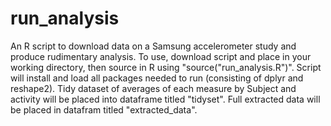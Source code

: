 # run_analysis
An R script to download data on a Samsung accelerometer study and produce rudimentary analysis.
To use, download script and place in your working directory, then source in R using "source("run_analysis.R")".
Script will install and load all packages needed to run (consisting of dplyr and reshape2).
Tidy dataset of averages of each measure by Subject and activity will be placed into dataframe titled "tidyset".
Full extracted data will be placed in datafram titled "extracted_data".
